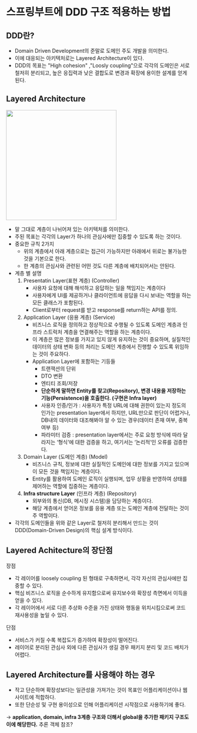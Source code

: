 # 스프링부트에 DDD 구조 적용하는 방법
## DDD란?
- Domain Driven Development의 준말로 도메인 주도 개발을 의미한다.
- 이에 대응되는 아키텍처로는 Layered Architecture이 있다.
- DDD의 목표는 "High cohesion" ,"Loosly coupling"으로 각각의 도메인은 서로 철저히 분리되고, 높은 응집력과 낮은 결합도로 변경과 확장에 용이한 설계를 얻게 된다.

## Layered Architecture
<img src="https://img1.daumcdn.net/thumb/R1280x0/?scode=mtistory2&fname=https%3A%2F%2Fblog.kakaocdn.net%2Fdn%2FdXLkOR%2FbtrvDQM9EfZ%2FMQ1xCqwjpXsNGQnS1jc0Gk%2Fimg.png" width=300px>

- 말 그대로 계층이 나뉘어져 있는 아키텍처를 의미한다.
- 주된 목표는 각각의 Layer가 하나의 관심사에만 집중할 수 있도록 하는 것이다.
- 중요한 규칙 2가지
    - 위의 계층에서 아래 계층으로는 접근이 가능하지만 아래에서 위로는 불가능한 것을 기본으로 한다.
    - 한 계층의 관심사와 관련된 어떤 것도 다른 계층에 배치되어서는 안된다.
- 계층 별 설명
    1. Presentatin Layer(표현 계층) (Controller)
        - 사용자 요청에 대해 해석하고 응답하는 일을 책임지는 계층이다
        - 사용자에게 UI를 제공하거나 클라이언트에 응답을 다시 보내는 역할을 하는 모든 클래스가 포함된다.
        - Client로부터 request를 받고 response를 return하는 API를 정의.
    2. Application Layer (응용 계층) (Service)
        - 비즈니스 로직을 정의하고 정상적으로 수행될 수 있도록 도메인 계층과 인프라 스트럭처 계층을 연결해주는 역할을 하는 계층이다.
        - 이 계층은 많은 정보를 가지고 있지 않게 유지하는 것이 중요하며, 실질적인 데이터의 상태 변화 등의 처리는 도메인 계층에서 진행할 수 있도록 위임하는 것이 주요하다.
        - Application Layer에 포함하는 기등들
            - 트랜잭션의 단위
            - DTO 변환
            - 엔티티 조회/저장
            - **단순하게 말하면 Entity를 찾고(Repository), 변경 내용을 저장하는 기능(Persistence)을 호출한다. (구현은 Infra layer)**
            - 사용자 인증/인가 : 사용자가 특정 URL에 대해 권한이 있는지 정도의 인가는 presentation layer에서 하지만, URL만으로 판단이 어렵거나, DB내의 데이터와 대조해봐야 알 수 있는 경우(데이터 존재 여부, 중복 여부 등)
            - 파라미터 검증 : presentation layer에서는 주로 요청 방식에 따라 달라지는 ‘형식’에 대한 검증을 하고, 여기서는 ‘논리적’인 오류를 검증한다.
    3. Domain Layer (도메인 계층) (Model)
        - 비즈니스 규칙, 정보에 대한 실질적인 도메인에 대한 정보를 가지고 있으며 이 모든 것을 책임지는 계층이다.
        - Entity를 활용하여 도메인 로직이 실행되며, 업무 상황을 반영하여 상태를 제어하는 역할에 집중하는 계층이다.
    4. **Infra structure Layer** (인프라 계층) (Repository)
        - 외부와의 통신(DB, 메시징 시스템)을 담당하는 계층이다.
        - 해당 계층에서 얻어온 정보를 응용 계층 또는 도메인 계층에 전달하는 것이 주 역할이다.
- 각각의 도메인들을 위와 같은 Layer로 철저히 분리해서 만드는 것이 DDD(Domain-Driven Design)의 핵심 설계 방식이다.

## Layered Achitecture의 장단점
장점
- 각 레이어를 loosely coupling 된 형태로 구축하면서, 각각 자신의 관심사에만 집중할 수 있다.
- 핵심 비즈니스 로직을 순수하게 유지함으로써 유지보수와 확장성 측면에서 이득을 얻을 수 있다.
- 각 레이어에서 서로 다른 추상화 수준을 가진 상태와 행동을 위치시킴으로써 코드 재사용성을 높일 수 있다.

단점
- 서비스가 커질 수록 복잡도가 증가하여 확장성이 떨어진다.
- 레이어로 분리된 관심사 외에 다른 관심사가 생길 경우 패키지 분리 및 코드 배치가 어렵다.

## Layered Architecture를 사용해야 하는 경우
- 작고 단순하며 확장성보다는 일관성을 가져가는 것이 목표인 어플리케이션이나 웹사이트에 적합하다.
- 또한 단순성 및 구현 용이성으로 인해 어플리케이션 시작점으로 사용하기에 좋다.

→ **application, domain, infra 3계층 구조와 더해서 global을 추가한 패키지 구조도 이에 해당한다.**
추론 객체 참조?
